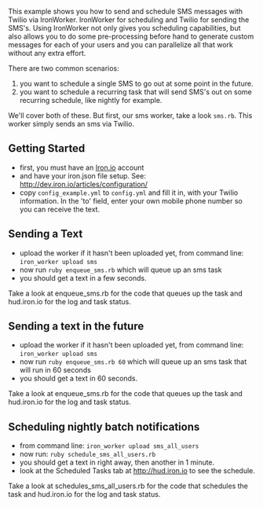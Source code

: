 This example shows you how to send and schedule SMS messages with Twilio via IronWorker. IronWorker for scheduling and Twilio
for sending the SMS's. Using IronWorker not only gives you scheduling capabilities, but also allows you to do some
pre-processing before hand to generate custom messages for each of your users and you can parallelize all that work
without any extra effort.

There are two common scenarios:

1. you want to schedule a single SMS to go out at some point in the future.
1. you want to schedule a recurring task that will send SMS's out on some recurring schedule, like nightly for example.

We'll cover both of these. But first, our sms worker, take a look `sms.rb`. This worker simply sends an sms via Twilio.

## Getting Started

- first, you must have an [Iron.io](http://www.iron.io) account
- and have your iron.json file setup. See: http://dev.iron.io/articles/configuration/
- copy `config_example.yml` to `config.yml` and fill it in, with your Twilio information. In the 'to' field,
enter your own mobile phone number so you can receive the text.

## Sending a Text

- upload the worker if it hasn't been uploaded yet, from command line: `iron_worker upload sms`
- now run `ruby enqueue_sms.rb` which will queue up an sms task
- you should get a text in a few seconds.

Take a look at enqueue_sms.rb for the code that queues up the task and hud.iron.io for the log and task status.

## Sending a text in the future

- upload the worker if it hasn't been uploaded yet, from command line: `iron_worker upload sms`
- now run `ruby enqueue_sms.rb 60` which will queue up an sms task that will run in 60 seconds
- you should get a text in 60 seconds.

Take a look at enqueue_sms.rb for the code that queues up the task and hud.iron.io for the log and task status.

## Scheduling nightly batch notifications

- from command line: `iron_worker upload sms_all_users`
- now run: `ruby schedule_sms_all_users.rb`
- you should get a text in right away, then another in 1 minute.
- look at the Scheduled Tasks tab at http://hud.iron.io to see the schedule.

Take a look at schedules_sms_all_users.rb for the code that schedules the task and hud.iron.io for the log and task status.

